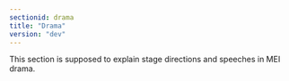```yaml
---
sectionid: drama
title: "Drama"
version: "dev"
---
```


This section is supposed to explain stage directions and speeches in MEI drama.
